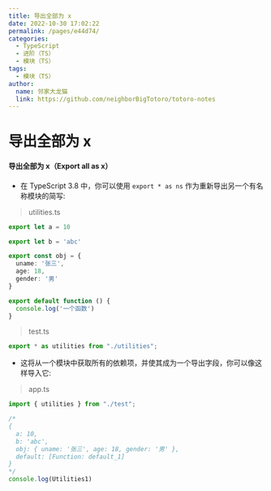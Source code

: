 ```yaml
---
title: 导出全部为 x
date: 2022-10-30 17:02:22
permalink: /pages/e44d74/
categories:
  - TypeScript
  - 进阶（TS）
  - 模块（TS）
tags:
  - 模块（TS）
author: 
  name: 邻家大龙猫
  link: https://github.com/neighborBigTotoro/totoro-notes
---
```




# 导出全部为 x

#### 导出全部为 x（Export all as x）


- 在 TypeScript 3.8 中，你可以使用 `export * as ns` 作为重新导出另一个有名称模块的简写:

> utilities.ts
``` ts
export let a = 10

export let b = 'abc'

export const obj = {
  uname: '张三',
  age: 18,
  gender: '男'
}

export default function () {
  console.log('一个函数')
}
```

> test.ts
``` ts
export * as utilities from "./utilities";
```


- 这将从一个模块中获取所有的依赖项，并使其成为一个导出字段，你可以像这样导入它:

> app.ts
``` ts
import { utilities } from "./test";

/* 
{
  a: 10,
  b: 'abc',
  obj: { uname: '张三', age: 18, gender: '男' },
  default: [Function: default_1]
} 
*/
console.log(Utilities1)
```